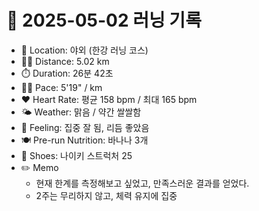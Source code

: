 # 📅 2025-05-02 러닝 기록

- 📍 Location: 야외 (한강 러닝 코스)
- 🏃‍♂️ Distance: 5.02 km
- ⏱️ Duration: 26분 42초
- 🏃‍♂️ Pace: 5'19" / km
- ❤️ Heart Rate: 평균 158 bpm / 최대 165 bpm
- 🌤️ Weather: 맑음 / 약간 쌀쌀함
- 🧠 Feeling: 집중 잘 됨, 리듬 좋았음
- 🍽️ Pre-run Nutrition: 바나나 3개
- 👟 Shoes: 나이키 스트럭처 25
- ✏️ Memo
  - 현재 한계를 측정해보고 싶었고, 만족스러운 결과를 얻었다.
  - 2주는 무리하지 않고, 체력 유지에 집중

